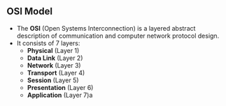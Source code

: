 ## OSI Model
- The **OSI** (Open Systems Interconnection) is a layered abstract description of communication and computer network protocol design.
- It consists of 7 layers:
	- **Physical** (Layer 1)
	- **Data Link** (Layer 2)
	- **Network** (Layer 3)
	- **Transport** (Layer 4)
	- **Session** (Layer 5)
	- **Presentation** (Layer 6)
	- **Application** (Layer 7)a